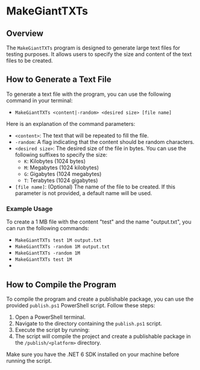 # MakeGiantTXTs

## Overview
The `MakeGiantTXTs` program is designed to generate large text files for testing purposes. It allows users to specify the size and content of the text files to be created.

## How to Generate a Text File
To generate a text file with the program, you can use the following command in your terminal:

- `MakeGiantTXTs <content|-random> <desired size> [file name]`

Here is an explanation of the command parameters:

- `<content>`: The text that will be repeated to fill the file.
- `-random`: A flag indicating that the content should be random characters.
- `<desired size>`: The desired size of the file in bytes. You can use the following suffixes to specify the size:
  - `K`: Kilobytes (1024 bytes)
  - `M`: Megabytes (1024 kilobytes)
  - `G`: Gigabytes (1024 megabytes)
  - `T`: Terabytes (1024 gigabytes)
- `[file name]`: (Optional) The name of the file to be created. If this parameter is not provided, a default name will be used.

### Example Usage

To create a 1 MB file with the content "test" and the name "output.txt", you can run the following commands:

- `MakeGiantTXTs test 1M output.txt`
- `MakeGiantTXTs -random 1M output.txt`
- `MakeGiantTXTs -random 1M`
- `MakeGiantTXTs test 1M`
- 
## How to Compile the Program
To compile the program and create a publishable package, you can use the provided `publish.ps1` PowerShell script. Follow these steps:

1. Open a PowerShell terminal.
2. Navigate to the directory containing the `publish.ps1` script.
3. Execute the script by running:
4. The script will compile the project and create a publishable package in the `/publish/<platform>` directory.

Make sure you have the .NET 6 SDK installed on your machine before running the script.